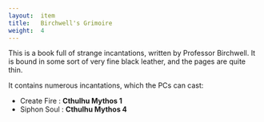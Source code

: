 ```yaml
---
layout:  item
title:   Birchwell's Grimoire
weight:  4
---
```


This is a book full of strange incantations, written by Professor Birchwell.
It is bound in some sort of very fine black leather, and the pages are quite thin.

It contains numerous incantations, which the PCs can cast:

- Create Fire : **Cthulhu Mythos 1**
- Siphon Soul : **Cthulhu Mythos 4**

